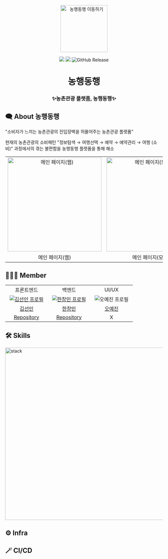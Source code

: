 <div align="center">
<a href="https://nonghaneg.site/">
<img width="150px" src="https://github.com/NonghaengDonghaeng/Nonghaeng_BE/assets/49056953/a57a6bb6-b973-4084-bb55-7de272da5dc2" alt="농행동행 이동하기"/>
</a>

[![](https://img.shields.io/badge/-nonghaeng-important?style=flat&logo=airplayvideo&logoColor=white&labelColor=black&color=%233145FF)](https://nonghaeng.site/)
[![](https://img.shields.io/badge/-Tech%20Blog-important?style=flat&logo=angellist&logoColor=balck&labelColor=black&color=white)](https://until-developer.co.kr/)
![GitHub Release](https://img.shields.io/docker/v/hcmhcs/nonghaeng-be
)


# 농행동행

### ✨농촌관광 플랫폼, 농행동행✨

</div>

## 🗨️ About 농행동행
"소비자가 느끼는 농촌관광의 진입장벽을 허물어주는 농촌관광 플랫폼"

현재의 농촌관광의 소비패턴 "정보탐색 → 여행선택 → 예약 → 예약관리 → 여행
(소비)" 과정에서의 겪는 불편함을 농행동행 플랫폼을 통해 해소
<table>
<tr>
<td align="center">
    <img width="300" src="https://github.com/NonghaengDonghaeng/Nonghaeng_BE/assets/49056953/04404423-fb25-44e9-8887-26be95e42d74" alt="메인 페이지(웹)" />
</td>
<td align="center">
    <img width="300" src="https://github.com/NonghaengDonghaeng/.github/assets/49056953/68e530c7-a497-4ad8-9bc1-0258e7dd178a" alt="메인 페이지(모바일)" />
</td>

</tr>
<tr>
<td align="center">메인 페이지(웹)</td>
<td align="center">메인 페이지(모바일)</td>
</tr>

</table>

## 👨🏻‍💻 Member
<table>
<tr>
<td align="center">프론트엔드</td>
<td align="center">백엔드</td>
<td align="center">UI/UX</td>

</tr>
  <tr>
    <td align="center" width="120px">
      <a href="https://github.com/kimsunin" target="_blank">
        <img src="https://avatars.githubusercontent.com/kimsunin" alt="김선인 프로필" />
      </a>
    </td>
    <td align="center" width="120px">
      <a href="https://github.com/hcmhcs" target="_blank">
        <img src="https://avatars.githubusercontent.com/hcmhcs" alt="한창민 프로필" />
      </a>
    </td>
      <td align="center"  width="120px">
      <img src="https://github.com/NonghaengDonghaeng/.github/assets/49056953/355cba3c-ad62-4a6a-b4df-df5bef1f6286" alt="오예진 프로필" />
    </td>
  </tr>
  <tr>
    <td align="center">
      <a href="https://github.com/kimsunin" target="_blank">
        김선인
      </a>
    </td>
     <td align="center">
      <a href="https://github.com/hcmhcs" target="_blank">
       한창민
      </a>
    </td>
    <td align="center">
        <a href="https://www.notion.so/e6782c965b8a4f3cd10517ed08d82aec">오예진</a>
    </td>
  </tr>
<tr>
<td align="center"> <a href="https://github.com/NonghaengDonghaeng/Nonghaeng_FE">Repository</a></td>
<td align="center"> <a href="https://github.com/NonghaengDonghaeng/Nonghaeng_BE">Repository</a></td>
<td align="center"> X</td>
</tr>
</table>

## 🛠️ Skills
<img width="550" alt="stack" src="https://github.com/NonghaengDonghaeng/Nonghaeng_BE/assets/49056953/acc09429-5e21-40ce-bd56-a541d35b4c24">

## ⚙️ Infra

## 🪄 CI/CD
